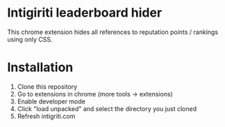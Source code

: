 # Intigiriti leaderboard hider

This chrome extension hides all references to reputation points / rankings using only CSS.

# Installation

1. Clone this repository
2. Go to extensions in chrome (more tools -> extensions)
3. Enable developer mode
4. Click "load unpacked" and select the directory you just cloned
5. Refresh intigriti.com
